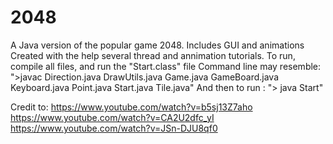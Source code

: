 # 2048
A Java version of the popular game 2048. Includes GUI and animations 
Created with the help several thread and annimation tutorials. To run, compile all files, and run the "Start.class" file
Command line may resemble: ">javac Direction.java DrawUtils.java Game.java GameBoard.java Keyboard.java Point.java Start.java Tile.java"
And then to run          : "> java Start"


Credit to:
https://www.youtube.com/watch?v=b5sj13Z7aho
https://www.youtube.com/watch?v=CA2U2dfc_yI
https://www.youtube.com/watch?v=JSn-DJU8qf0
